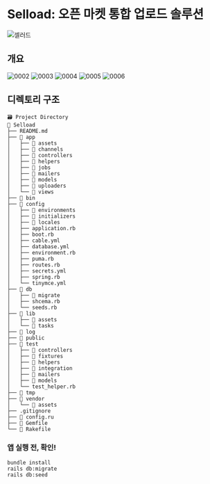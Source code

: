 # Selload: 오픈 마켓 통합 업로드 솔루션

![셀러드](https://user-images.githubusercontent.com/37537248/160330436-58851cf0-6a01-4326-bb56-b1262bac2447.png)

## 개요
![0002](https://user-images.githubusercontent.com/37537248/160330510-6f0cd5fa-1d1e-46aa-8579-807407ba3f48.jpg)
![0003](https://user-images.githubusercontent.com/37537248/160330515-ef8c2698-85ec-4e44-a583-338f62c47449.jpg)
![0004](https://user-images.githubusercontent.com/37537248/160330516-41e31192-ad63-4d18-be55-8668362e6092.jpg)
![0005](https://user-images.githubusercontent.com/37537248/160330525-6bd84f67-0faa-4000-95ce-57b1f58c8e5d.jpg)
![0006](https://user-images.githubusercontent.com/37537248/160330529-ce46bba5-0400-4fc2-9c69-76a63fd5f476.jpg)

## 디렉토리 구조


```
🗃 Project Directory
📁 Selload
├── README.md
├── 📁 app
│   ├── 📁 assets
│   ├── 📁 channels
│   ├── 📁 controllers
│   ├── 📁 helpers
│   ├── 📁 jobs
│   ├── 📁 mailers
│   ├── 📁 models
│   ├── 📁 uploaders
│   └── 📁 views
├── 📁 bin
├── 📁 config
│   ├── 📁 environments
│   ├── 📁 initializers
│   ├── 📁 locales
│   ├── application.rb
│   ├── boot.rb
│   ├── cable.yml
│   ├── database.yml
│   ├── environment.rb
│   ├── puma.rb
│   ├── routes.rb
│   ├── secrets.yml
│   ├── spring.rb
│   └── tinymce.yml
├── 📁 db
│   ├── 📁 migrate
│   ├── shcema.rb
│   └── seeds.rb
├── 📁 lib
│   ├── 📁 assets
│   └── 📁 tasks
├── 📁 log
├── 📁 public
├── 📁 test
│   ├── 📁 controllers
│   ├── 📁 fixtures
│   ├── 📁 helpers
│   ├── 📁 integration
│   ├── 📁 mailers
│   ├── 📁 models
│   └── test_helper.rb
├── 📁 tmp
├── 📁 vendor
│   └── 📁 assets
├── .gitignore
├── 💎 config.ru
├── 💎 Gemfile
└── 💎 Rakefile
```


### 앱 실행 전, 확인!
```
bundle install
rails db:migrate
rails db:seed
```
